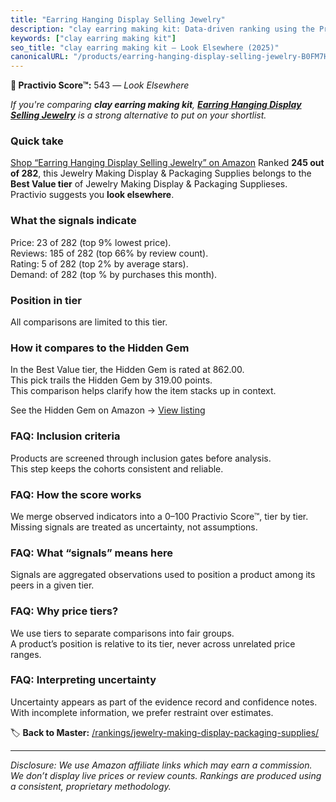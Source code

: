 ```yaml
---
title: "Earring Hanging Display Selling Jewelry"
description: "clay earring making kit: Data-driven ranking using the Practivio Score™. Positioned by quality, value, demand, findability, momentum."
keywords: ["clay earring making kit"]
seo_title: "clay earring making kit — Look Elsewhere (2025)"
canonicalURL: "/products/earring-hanging-display-selling-jewelry-B0FM7HF5DD/"
---
```


**🚫 Practivio Score™:** 543 — _Look Elsewhere_


*If you're comparing **clay earring making kit**, **[Earring Hanging Display Selling Jewelry](https://www.amazon.com/dp/B0FM7HF5DD?tag=practivio-20)** is a strong alternative to put on your shortlist.*
### Quick take
[Shop “Earring Hanging Display Selling Jewelry” on Amazon](https://www.amazon.com/dp/B0FM7HF5DD?tag=practivio-20)
Ranked **245 out of 282**, this Jewelry Making Display & Packaging Supplies belongs to the **Best Value tier** of Jewelry Making Display & Packaging Supplieses.  
Practivio suggests you **look elsewhere**.

### What the signals indicate
Price: 23 of 282 (top 9% lowest price).  
Reviews: 185 of 282 (top 66% by review count).  
Rating: 5 of 282 (top 2% by average stars).  
Demand:  of 282 (top % by purchases this month).

### Position in tier
All comparisons are limited to this tier.

### How it compares to the Hidden Gem
In the Best Value tier, the Hidden Gem is rated at 862.00.  
This pick trails the Hidden Gem by 319.00 points.  
This comparison helps clarify how the item stacks up in context.  

See the Hidden Gem on Amazon → [View listing](https://www.amazon.com/dp/B09GXKPHF1?tag=practivio-20)

### FAQ: Inclusion criteria
Products are screened through inclusion gates before analysis.  
This step keeps the cohorts consistent and reliable.

### FAQ: How the score works
We merge observed indicators into a 0–100 Practivio Score™, tier by tier.  
Missing signals are treated as uncertainty, not assumptions.

### FAQ: What “signals” means here
Signals are aggregated observations used to position a product among its peers in a given tier.

### FAQ: Why price tiers?
We use tiers to separate comparisons into fair groups.  
A product’s position is relative to its tier, never across unrelated price ranges.

### FAQ: Interpreting uncertainty
Uncertainty appears as part of the evidence record and confidence notes.  
With incomplete information, we prefer restraint over estimates.


🏷️ **Back to Master:** [/rankings/jewelry-making-display-packaging-supplies/](/rankings/jewelry-making-display-packaging-supplies/)

---
_Disclosure: We use Amazon affiliate links which may earn a commission. We don’t display live prices or review counts. Rankings are produced using a consistent, proprietary methodology._
